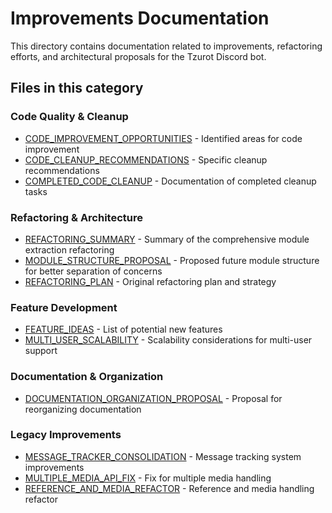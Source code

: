 # Improvements Documentation

This directory contains documentation related to improvements, refactoring efforts, and architectural proposals for the Tzurot Discord bot.

## Files in this category

### Code Quality & Cleanup
- [CODE_IMPROVEMENT_OPPORTUNITIES](CODE_IMPROVEMENT_OPPORTUNITIES.md) - Identified areas for code improvement
- [CODE_CLEANUP_RECOMMENDATIONS](CODE_CLEANUP_RECOMMENDATIONS.md) - Specific cleanup recommendations
- [COMPLETED_CODE_CLEANUP](COMPLETED_CODE_CLEANUP.md) - Documentation of completed cleanup tasks

### Refactoring & Architecture
- [REFACTORING_SUMMARY](REFACTORING_SUMMARY.md) - Summary of the comprehensive module extraction refactoring
- [MODULE_STRUCTURE_PROPOSAL](MODULE_STRUCTURE_PROPOSAL.md) - Proposed future module structure for better separation of concerns
- [REFACTORING_PLAN](REFACTORING_PLAN.md) - Original refactoring plan and strategy

### Feature Development
- [FEATURE_IDEAS](FEATURE_IDEAS.md) - List of potential new features
- [MULTI_USER_SCALABILITY](MULTI_USER_SCALABILITY.md) - Scalability considerations for multi-user support

### Documentation & Organization
- [DOCUMENTATION_ORGANIZATION_PROPOSAL](DOCUMENTATION_ORGANIZATION_PROPOSAL.md) - Proposal for reorganizing documentation

### Legacy Improvements
- [MESSAGE_TRACKER_CONSOLIDATION](MESSAGE_TRACKER_CONSOLIDATION.md) - Message tracking system improvements
- [MULTIPLE_MEDIA_API_FIX](MULTIPLE_MEDIA_API_FIX.md) - Fix for multiple media handling
- [REFERENCE_AND_MEDIA_REFACTOR](REFERENCE_AND_MEDIA_REFACTOR.md) - Reference and media handling refactor
